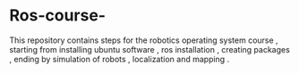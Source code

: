 # Ros-course-
This repository contains steps for the robotics operating system course , starting from installing ubuntu software , ros installation , creating packages , ending by simulation of robots , localization and mapping .
